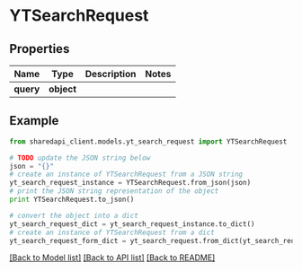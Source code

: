 # YTSearchRequest


## Properties
Name | Type | Description | Notes
------------ | ------------- | ------------- | -------------
**query** | **object** |  | 

## Example

```python
from sharedapi_client.models.yt_search_request import YTSearchRequest

# TODO update the JSON string below
json = "{}"
# create an instance of YTSearchRequest from a JSON string
yt_search_request_instance = YTSearchRequest.from_json(json)
# print the JSON string representation of the object
print YTSearchRequest.to_json()

# convert the object into a dict
yt_search_request_dict = yt_search_request_instance.to_dict()
# create an instance of YTSearchRequest from a dict
yt_search_request_form_dict = yt_search_request.from_dict(yt_search_request_dict)
```
[[Back to Model list]](../README.md#documentation-for-models) [[Back to API list]](../README.md#documentation-for-api-endpoints) [[Back to README]](../README.md)


